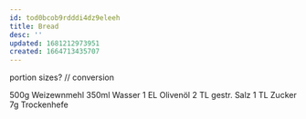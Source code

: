 ```yaml
---
id: tod0bcob9rdddi4dz9eleeh
title: Bread
desc: ''
updated: 1681212973951
created: 1664713435707
---
```

portion sizes? // conversion

500g Weizewnmehl
350ml Wasser
1 EL Olivenöl
2 TL gestr. Salz
1 TL Zucker
7g Trockenhefe
